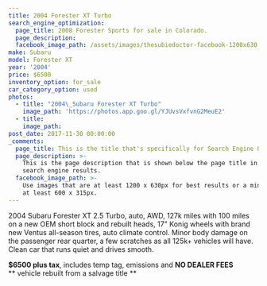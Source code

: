 ```yaml
---
title: 2004 Forester XT Turbo
search_engine_optimization:
  page_title: 2008 Forester Sports for sale in Colorado.
  page_description:
  facebook_image_path: /assets/images/thesubiedoctor-facebook-1200x630.png
make: Subaru
model: Forester XT
year: '2004'
price: $6500
inventory_option: for_sale
car_category_option: used
photos:
  - title: "2004\_Subaru Forester XT Turbo"
    image_path: 'https://photos.app.goo.gl/YJUvsVxfvnG2MeuE2'
  - title:
    image_path:
post_date: 2017-11-30 00:00:00
_comments:
  page_title: This is the title that's specifically for Search Engine Optimization.
  page_description: >-
    This is the page description that is shown below the page title in the
    search engine results.
  facebook_image_path: >-
    Use images that are at least 1200 x 630px for best results or a minimum of
    at least 600 x 315px.
---
```



<div><p>2004 Subaru Forester XT 2.5 Turbo, auto, AWD, 127k miles with 100 miles on a new OEM short block and rebuilt heads, 17" Konig wheels with brand new Ventus all-season tires, auto climate control. Minor body damage on the passenger rear quarter, a few scratches as all 125k+ vehicles will have. Clean car that runs quiet and drives smooth.</p><p><strong>$6500 plus tax</strong>, includes temp tag, emissions and <strong>NO DEALER FEES</strong><br />** vehicle rebuilt from a salvage title **<br />&nbsp;</p></div>